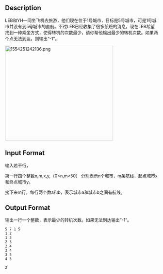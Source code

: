 ## Description

<p>LEB和YH一同坐飞机去旅游，他们现在位于1号城市，目标是5号城市，可是1号城市并没有到5号城市的直航。不过LEB已经收集了很多航班的消息，现在LEB希望找到一种乘坐方式，使得转机的次数最少，请你帮他输出最少的转机次数。如果两个点无法到达，则输出“-1”。<br /></p><p><img alt="1554251242136.png" src="/public/upload/cc3d6add29.png" width="356" height="311" /><br /></p>

## Input Format

<p>输入若干行，</p><p>第一行四个整数n,m,x,y,（0&lt;n,m&lt;50） 分别表示n个城市，m条航线，起点城市x和终点城市y。</p><p>接下来m行，每行两个数a和b，表示城市a和城市b之间有航线。</p>

## Output Format

<p>输出一行一个整数，表示最少的转机次数。如果无法到达输出“-1”。<br /></p>

```input1
5 7 1 5
1 2
1 3
2 3
2 4
3 4
3 5
4 5
```
```output1
2
```